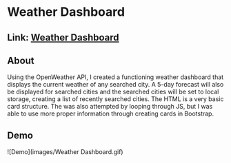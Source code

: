 # Weather Dashboard

## Link: <a href="https://jimmant91.github.io/Weather_Dashboard">Weather Dashboard</a>

## About

Using the OpenWeather API, I created a functioning weather dashboard that displays the current weather of any searched city. A 5-day forecast will also be displayed for searched cities and the searched cities will be set to local storage, creating a list of recently searched cities. The HTML is a very basic card structure. The was also attempted by looping through JS, but I was able to use more proper information through creating cards in Bootstrap.

## Demo

![Demo](images/Weather Dashboard.gif)
